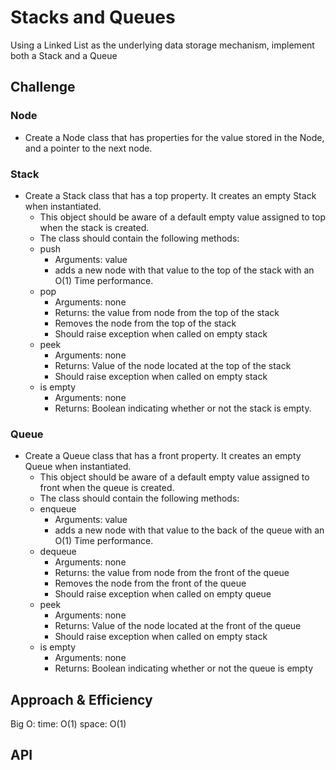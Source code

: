 # Stacks and Queues
Using a Linked List as the underlying data storage mechanism, implement both a Stack and a Queue

## Challenge
### Node
  - Create a Node class that has properties for the value stored in the Node, and a pointer to the next node.

### Stack
  - Create a Stack class that has a top property. It creates an empty Stack when instantiated.
    - This object should be aware of a default empty value assigned to top when the stack is created.
    - The class should contain the following methods:
    - push
      - Arguments: value
      - adds a new node with that value to the top of the stack with an O(1) Time performance.
    - pop
      - Arguments: none
      - Returns: the value from node from the top of the stack
      - Removes the node from the top of the stack
      - Should raise exception when called on empty stack
    - peek
      - Arguments: none
      - Returns: Value of the node located at the top of the stack
      - Should raise exception when called on empty stack
    - is empty
      - Arguments: none
      - Returns: Boolean indicating whether or not the stack is empty.

### Queue
  - Create a Queue class that has a front property. It creates an empty Queue when instantiated.
    - This object should be aware of a default empty value assigned to front when the queue is created.
    - The class should contain the following methods:
    - enqueue
      - Arguments: value
      - adds a new node with that value to the back of the queue with an O(1) Time performance.
    - dequeue
      - Arguments: none
      - Returns: the value from node from the front of the queue
      - Removes the node from the front of the queue
      - Should raise exception when called on empty queue
    - peek
      - Arguments: none
      - Returns: Value of the node located at the front of the queue
      - Should raise exception when called on empty stack
    - is empty
      - Arguments: none
      - Returns: Boolean indicating whether or not the queue is empty

## Approach & Efficiency
Big O:
  time: O(1)
  space: O(1)

## API
<!-- Description of each method publicly available to your Stack and Queue-->
